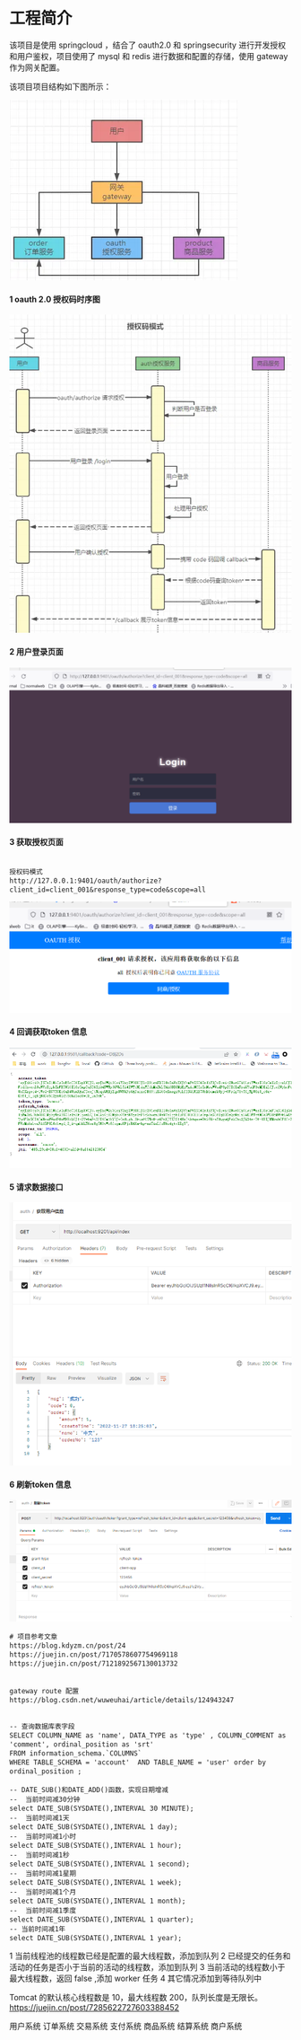 # 工程简介
该项目是使用 springcloud ，结合了 oauth2.0 和 springsecurity 进行开发授权和用户鉴权，项目使用了 mysql 和 redis 进行数据和配置的存储，使用 gateway 作为网关配置。

该项目项目结构如下图所示：

![](./data/20221127182040.png)

#### 1 oauth 2.0 授权码时序图


![](./data/20221127182114.png)


#### 2 用户登录页面
![](./data/20221127182256.png)


#### 3 获取授权页面
```

授权码模式
http://127.0.0.1:9401/oauth/authorize?client_id=client_001&response_type=code&scope=all
```

![](./data/20221127182324.png)

#### 4 回调获取token 信息

![](./data/20221127182150.png)


#### 5 请求数据接口

![](./data/20221127182520.png)


#### 6 刷新token 信息

![](./data/20221127182552.png)



```
# 项目参考文章
https://blog.kdyzm.cn/post/24
https://juejin.cn/post/7170578607754969118
https://juejin.cn/post/7121892567130013732


gateway route 配置
https://blog.csdn.net/wuweuhai/article/details/124943247

```

```mysql

-- 查询数据库表字段
SELECT COLUMN_NAME as 'name', DATA_TYPE as 'type' , COLUMN_COMMENT as 'comment', ordinal_position as 'srt' 
FROM information_schema.`COLUMNS` 
WHERE TABLE_SCHEMA = 'account'  AND TABLE_NAME = 'user' order by ordinal_position ;

-- DATE_SUB()和DATE_ADD()函数，实现日期增减
--  当前时间减30分钟
select DATE_SUB(SYSDATE(),INTERVAL 30 MINUTE);
--  当前时间减1天
select DATE_SUB(SYSDATE(),INTERVAL 1 day);
--  当前时间减1小时            
select DATE_SUB(SYSDATE(),INTERVAL 1 hour);
--  当前时间减1秒             
select DATE_SUB(SYSDATE(),INTERVAL 1 second);
--  当前时间减1星期   
select DATE_SUB(SYSDATE(),INTERVAL 1 week);
--  当前时间减1个月      
select DATE_SUB(SYSDATE(),INTERVAL 1 month);
--  当前时间减1季度          
select DATE_SUB(SYSDATE(),INTERVAL 1 quarter);
-- 当前时间减1年        
select DATE_SUB(SYSDATE(),INTERVAL 1 year);              

```


1 当前线程池的线程数已经是配置的最大线程数，添加到队列
2 已经提交的任务和活动的任务是否小于当前的活动的线程数，添加到队列
3 当前活动的线程数小于最大线程数，返回 false ,添加 worker 任务
4 其它情况添加到等待队列中

Tomcat 的默认核心线程数是 10，最大线程数 200，队列长度是无限长。
https://juejin.cn/post/7285622727603388452

用户系统
订单系统
交易系统
支付系统
商品系统
结算系统
商户系统





```
